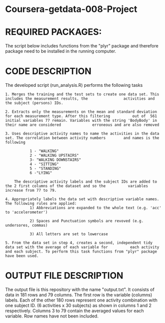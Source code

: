 Coursera-getdata-008-Project
============================

REQUIRED PACKAGES: 
============================

The script below includes functions from the "plyr" package and therefore package need to be installed in the running computer.

CODE DESCRIPTION
============================

The developed script (run_analysis.R) performs the following tasks

    1. Merges the training and the test sets to create one data set. This includes the measurement results, the                activities and the subject (persons) IDs.
    
    2. Extracts only the measurements on the mean and standard deviation for each measurement type. After this filtering          out of  561 initial variables 77 remain. Variables with the string 'BodyBody' in their name are considered              erroneous and are also removed 
    
    3. Uses descriptive activity names to name the activities in the data set. The correlation between activity numbers        and names is the following
    
               1 - "WALKING"
               2 - "WALKING UPSTAIRS"
               3- "WALKING DOWNSTAIRS"
               4 - "SITTING"
               5 - "STANDING"
               6 -"LYING"
               
        The descriptive activity labels and the subject IDs are added to the 2 first columns of the dataset and so the          variables increase from 77 to 79.
        
    4. Appropriately labels the data set with descriptive variable names. The following rules are applied:
               1) Abbreviations are expanded to the whole text (e.g. 'acc' to 'accelerometer')
               
               2) Spaces and Punctuation symbols are revoved (e.g. undersores, commas)
               
               3) All letters are set to lowercase
               
    5. From the data set in step 4, creates a second, independent tidy data set with the average of each variable for          each activity and each subject. To perform this task functions from "plyr" package have been used. 
    
OUTPUT FILE DESCRIPTION
============================

The output file is this repository with the name "output.txt". It consists of data in 181 rows and 79 columns. The first row is the variable (columns) labels. Each of the other 180 rows represent one activity combination with one subject ID. (6 activities x 30 subjects) as shown in columns 1 and 2 respectively. Columns 3 to 79 contain the averaged values for each variable. Row names have not been included. 


